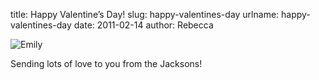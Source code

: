 title: Happy Valentine&#x02bc;s Day!
slug: happy-valentines-day
urlname: happy-valentines-day
date: 2011-02-14
author: Rebecca

<img src="{static}/images/2011-02-14-emily.jpg" alt="Emily" class="img-fluid rounded">

Sending lots of love to you from the Jacksons!
